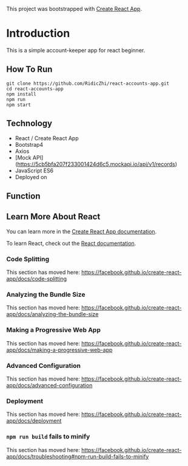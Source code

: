 This project was bootstrapped with [Create React App](https://github.com/facebook/create-react-app).

# Introduction

This is a simple account-keeper app for react beginner.

## How To Run

```
git clone https://github.com/RidicZhi/react-accounts-app.git
cd react-accounts-app
npm install
npm run
npm start
```

## Technology

* React / Create React App
* Bootstrap4
* Axios
* [Mock API] (https://5cb5bfa207f233001424d6c5.mockapi.io/api/v1/records)
* JavaScript ES6
* Deployed on []()

## Function


## Learn More About React

You can learn more in the [Create React App documentation](https://facebook.github.io/create-react-app/docs/getting-started).

To learn React, check out the [React documentation](https://reactjs.org/).

### Code Splitting

This section has moved here: https://facebook.github.io/create-react-app/docs/code-splitting

### Analyzing the Bundle Size

This section has moved here: https://facebook.github.io/create-react-app/docs/analyzing-the-bundle-size

### Making a Progressive Web App

This section has moved here: https://facebook.github.io/create-react-app/docs/making-a-progressive-web-app

### Advanced Configuration

This section has moved here: https://facebook.github.io/create-react-app/docs/advanced-configuration

### Deployment

This section has moved here: https://facebook.github.io/create-react-app/docs/deployment

### `npm run build` fails to minify

This section has moved here: https://facebook.github.io/create-react-app/docs/troubleshooting#npm-run-build-fails-to-minify

